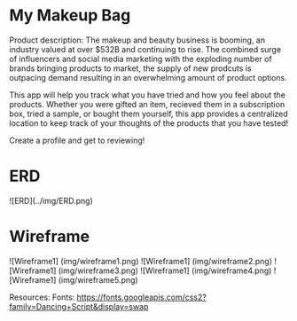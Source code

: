 <h1> My Makeup Bag </h1>

Product description: 
The makeup and beauty business is booming, an industry valued at over $532B and continuing to rise. 
The combined surge of influencers and social media marketing with the exploding number of brands bringing products to market, the supply of new prodcuts is outpacing demand resulting in an overwhelming amount of product options. 

This app will help you track what you have tried and how you feel about the products. Whether you were gifted an
item, recieved them in a subscription box, tried a sample, or bought them yourself, this app provides a centralized
location to keep track of your thoughts of the products that you have tested! 

Create a profile and get to reviewing! 

<h1> ERD </h1>
![ERD](../img/ERD.png)

<h1> Wireframe </h1>
![Wireframe1] (img/wireframe1.png)
![Wireframe1] (img/wireframe2.png)
![Wireframe1] (img/wireframe3.png)
![Wireframe1] (img/wireframe4.png)
![Wireframe1] (img/wireframe5.png)



Resources:
Fonts: https://fonts.googleapis.com/css2?family=Dancing+Script&display=swap
